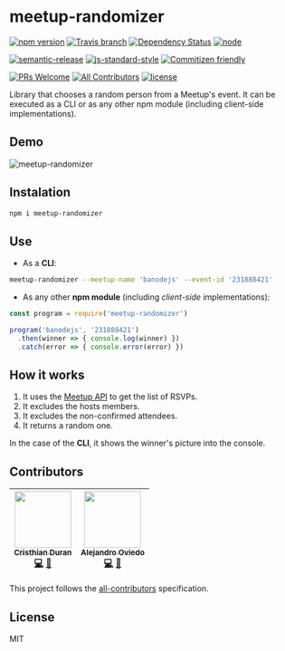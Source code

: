 # meetup-randomizer

[![npm version](https://img.shields.io/npm/v/meetup-randomizer.svg)](https://www.npmjs.com/package/meetup-randomizer)
[![Travis branch](https://img.shields.io/travis/durancristhian/meetup-randomizer/master.svg?maxAge=2592000)](https://travis-ci.org/durancristhian/meetup-randomizer)
[![Dependency Status](https://dependencyci.com/github/durancristhian/meetup-randomizer/badge)](https://dependencyci.com/github/durancristhian/meetup-randomizer)
[![node](https://img.shields.io/node/v/meetup-randomizer.svg?maxAge=2592000)](https://www.npmjs.com/package/meetup-randomizer)

[![semantic-release](https://img.shields.io/badge/%20%20%F0%9F%93%A6%F0%9F%9A%80-semantic--release-e10079.svg)](https://github.com/semantic-release/semantic-release)
[![js-standard-style](https://img.shields.io/badge/code%20style-standard-brightgreen.svg?maxAge=2592000)](http://standardjs.com/)
[![Commitizen friendly](https://img.shields.io/badge/commitizen-friendly-brightgreen.svg)](http://commitizen.github.io/cz-cli/)

[![PRs Welcome](https://img.shields.io/badge/PRs-welcome-brightgreen.svg?maxAge=2592000)](http://makeapullrequest.com)
[![All Contributors](https://img.shields.io/badge/all_contributors-2-orange.svg)](#contributors)
[![license](https://img.shields.io/github/license/durancristhian/meetup-randomizer.svg)](https://github.com/durancristhian/meetup-randomizer/blob/master/LICENSE)

Library that chooses a random person from a Meetup's event. It can be executed as a CLI or as any other npm module (including client-side implementations).

## Demo

![meetup-randomizer](https://raw.githubusercontent.com/durancristhian/meetup-randomizer/master/images/meetup-randomizer-demo.gif)

## Instalation

```bash
npm i meetup-randomizer
```

## Use

* As a **CLI**:

```bash
meetup-randomizer --meetup-name 'banodejs' --event-id '231888421'
```

* As any other **npm module** (including *client-side* implementations):

```javascript
const program = require('meetup-randomizer')

program('banodejs', '231888421')
  .then(winner => { console.log(winner) })
  .catch(error => { console.error(error) })
```

## How it works

1. It uses the [Meetup API](http://www.meetup.com/meetup_api/) to get the list of RSVPs.
2. It excludes the hosts members.
3. It excludes the non-confirmed attendees.
4. It returns a random one.

In the case of the **CLI**, it shows the winner's picture into the console.

## Contributors

<!-- ALL-CONTRIBUTORS-LIST:START - Do not remove or modify this section -->
| [<img src="https://avatars.githubusercontent.com/u/4248944?v=3" width="100px;"/><br /><sub>Cristhian Duran</sub>](https://github.com/durancristhian)<br />[💻](https://github.com/durancristhian/meetup-randomizer/commits?author=durancristhian) [📖](https://github.com/durancristhian/meetup-randomizer/commits?author=durancristhian) | [<img src="https://avatars.githubusercontent.com/u/2440935?v=3" width="100px;"/><br /><sub>Alejandro Oviedo</sub>](https://twitter.com/a0viedo)<br />[💻](https://github.com/durancristhian/meetup-randomizer/commits?author=a0viedo) [📖](https://github.com/durancristhian/meetup-randomizer/commits?author=a0viedo) |
| :---: | :---: |
<!-- ALL-CONTRIBUTORS-LIST:END -->

This project follows the [all-contributors](https://github.com/kentcdodds/all-contributors) specification.

## License

MIT

